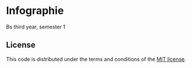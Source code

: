 Infographie
===========

Bs third year, semester 1


## License

This code is distributed under the terms and conditions of the [MIT license](LICENSE).
